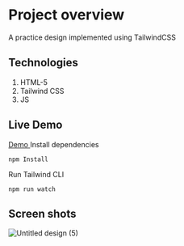 
# Project overview
A practice design implemented using TailwindCSS

## Technologies
1. HTML-5
2. Tailwind CSS
3. JS

## Live Demo
[Demo ](https://khaled6120.github.io/loopstudios-Tailwind-project/)
Install dependencies

```
npm Install
```

Run Tailwind CLI

```
npm run watch
```

## Screen shots

![Untitled design (5)](https://user-images.githubusercontent.com/86200305/219902683-6a101975-1b52-4e19-85b5-c001f4715344.png)
